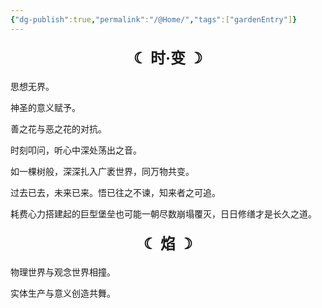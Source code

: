 ```yaml
---
{"dg-publish":true,"permalink":"/@Home/","tags":["gardenEntry"]}
---
```


#### <center><font size=5px>☾ 时·变 ☽</font></center>

思想无界。

神圣的意义赋予。

善之花与恶之花的对抗。

时刻叩问，听心中深处荡出之音。

如一棵树般，深深扎入广袤世界，同万物共变。

过去已去，未来已来。悟已往之不谏，知来者之可追。

耗费心力搭建起的巨型堡垒也可能一朝尽数崩塌覆灭，日日修缮才是长久之道。

#### <center><font size=5px>☾ 焰 ☽</font></center>
物理世界与观念世界相撞。

实体生产与意义创造共舞。

